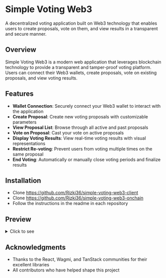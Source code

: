 # Simple Voting Web3

A decentralized voting application built on Web3 technology that enables users to create proposals, vote on them, and view results in a transparent and secure manner.

## Overview

Simple Voting Web3 is a modern web application that leverages blockchain technology to provide a transparent and tamper-proof voting platform. Users can connect their Web3 wallets, create proposals, vote on existing proposals, and view voting results.

## Features

- **Wallet Connection**: Securely connect your Web3 wallet to interact with the application
- **Create Proposal**: Create new voting proposals with customizable parameters
- **View Proposal List**: Browse through all active and past proposals
- **Vote on Proposal**: Cast your vote on active proposals
- **Display Voting Results**: View real-time voting results with visual representations
- **Restrict Re-voting**: Prevent users from voting multiple times on the same proposal
- **End Voting**: Automatically or manually close voting periods and finalize results

## Installation

- Clone https://github.com/Rizki36/simple-voting-web3-client
- Clone https://github.com/Rizki36/simple-voting-web3-onchain
- Follow the instructions in the readme in each repository

## Preview

<details>

<summary>Click to see</summary>

<img width="1440" alt="image" src="https://github.com/user-attachments/assets/56323978-9280-4116-95cd-c8727a00ed83" />
<img width="1440" alt="image" src="https://github.com/user-attachments/assets/8979059c-686e-4a7e-bac1-52e06f22838e" />
<img width="1440" alt="image" src="https://github.com/user-attachments/assets/a5d9bc28-ae0f-4135-b18f-a1984101d066" />
<img width="1440" alt="image" src="https://github.com/user-attachments/assets/9bcc117d-7d13-4580-9b5f-046f900d9b16" />
<img width="1440" alt="image" src="https://github.com/user-attachments/assets/8d9a914c-3b57-4838-8f4d-a48387c5ad6a" />
<img width="1440" alt="image" src="https://github.com/user-attachments/assets/0af506b6-6528-4b2f-8579-3e2a494ffd33" />
<img width="1440" alt="image" src="https://github.com/user-attachments/assets/e2e9c7cd-8ed5-4514-9f85-40b931baa20f" />

</details>

## Acknowledgments

- Thanks to the React, Wagmi, and TanStack communities for their excellent libraries
- All contributors who have helped shape this project
